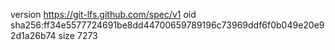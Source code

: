 version https://git-lfs.github.com/spec/v1
oid sha256:ff34e5577724691be8dd44700659789196c73969ddf6f0b049e20e92d1a26b74
size 7273
